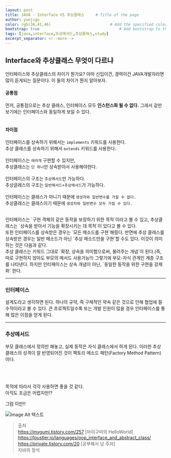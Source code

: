 ```yaml
---
layout: post
title: JAVA - Interface VS 추상클래스     # Title of the page
author: yunjigo                   
color: rgb(36,41,46)                          # Add the specified color as feature image, and change link colors in post
bootstrap: true                                   # Add bootstrap to the page
tags: [java,interface,추상메서드,추상클래스,study]
excerpt_separator: <!--more-->
---
```


## Interface와 추상클래스 무엇이 다르냐 <br>
      
 인터페이스와 추상클래스의 차이가 뭔가요? 아마 신입이건, 경력이건 JAVA개발자라면    
 많이 듣게되는 질문이다. 이 둘의 차이가 뭔지 알아보자.
<!--more-->

#### 공통점
먼저, 공통점으로는 추상 클래스, 인터페이스 모두 **인스턴스화 될 수 없다.**
그래서 겉만 보기에는 인터페이스와 동일하게 보일 수 있다.
<br><br>

#### 차이점

인터페이스를 상속하기 위해서는 `implements` 키워드를 사용한다.    
추상 클래스를 상속하기 위해서 `extends` 키워드를 사용한다.    
<br>
인터페이스는 `여러개` 구현할 수 있지만,    
추상클래스는 `단 하나`만 상속받아서 사용해야한다.    
<br>
인터페이스의 구조는 `추상메서드`만 가능하다.   
추상글래스의 구조는 `일반메서드+추상메서드`가 가능하다.    
<br>
인터페이스는 클래스가 아니기 때문에 `생성자와 일반변수를 가질 수 없다.`   
추상클래스는 클래스이기 때문에 `생성자와 일반변수 모두 가질 수 있다.`   

<br>
인터페이스는 `구현 객체의 같은 동작을 보장하기 위한 목적`이라고 볼 수 있고,   
추상클래스는 `상속을 받아서 기능을 확장시키는 데 목적`이 있다고 볼 수 있다.   

<br>
또한 인터페이스를 상속받은 경우는 `모든 메소드를 구현`해줬다.     
반면에 추상 클래스를 상속받은 경우는 일반 메소드가 아닌 `추상 메소드만을 구현`할 수도 있다.    
이것이 의미하는 것은 다음과 같다.    
<br>
추상 클래스는 키워드 그대로 `확장, 상속을 의미함으로써, 물려주는 개념`이 된다.(즉, 따로 구현하지 않아도 부모의 메서드 사용가능!!)    
그렇기에 부모-자식 관계인 계층 구조를 나타낸다.    
하지만 인터페이스는 상속 개념이 아닌, `동일한 동작을 위한 구현을 강제화` 한다.    

---

### 인터페이스
설계도라고 생각하면 된다.
하나의 규약, 즉 구체적인 약속 같은 것으로 인해 협업에 필수적이라고 볼 수 있다.
큰 프로젝트일수록 또는 개발 인원이 많을 경우 인터페이스를 통해 많은 이점을 얻게 된다.



<hr/>  

### 추상메서드
부모 클래스에서 정의만 해놓고, 실제 동작은 자식 클래스에서 하게 된다.
이러한 추상 클래스의 성격이 잘 반영되어진 것이 팩토리 메소드 패턴(Factory Method Pattern) 이다.




<br><br><br>
목적에 따라서 각각 사용하면 좋을 것 같다.    
아직도 조금은 어렵지만!?
    
그럼 이만!!

![Image Alt 텍스트](http://app.jjalbang.today/jj1G9.gif)



>출처    
https://mygumi.tistory.com/257 [마이구미의 HelloWorld]     
https://loustler.io/languages/oop_interface_and_abstract_class/     
https://private.tistory.com/20 [공부해서 남 주자]     
자바의 정석
